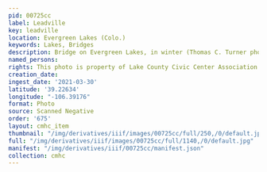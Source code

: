 ```yaml
---
pid: 00725cc
label: Leadville
key: leadville
location: Evergreen Lakes (Colo.)
keywords: Lakes, Bridges
description: Bridge on Evergreen Lakes, in winter (Thomas C. Turner photo)
named_persons: 
rights: This photo is property of Lake County Civic Center Association.
creation_date: 
ingest_date: '2021-03-30'
latitude: '39.22634'
longitude: "-106.39176"
format: Photo
source: Scanned Negative
order: '675'
layout: cmhc_item
thumbnail: "/img/derivatives/iiif/images/00725cc/full/250,/0/default.jpg"
full: "/img/derivatives/iiif/images/00725cc/full/1140,/0/default.jpg"
manifest: "/img/derivatives/iiif/00725cc/manifest.json"
collection: cmhc
---
```

